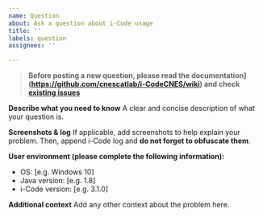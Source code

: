 ```yaml
---
name: Question
about: Ask a question about i-Code usage
title: ''
labels: question
assignees: ''

---
```


> **Before posting a new question, please read the documentation](https://github.com/cnescatlab/i-CodeCNES/wiki) and check [existing issues](https://github.com/cnescatlab/i-CodeCNES/issues)**

**Describe what you need to know**
A clear and concise description of what your question is.

**Screenshots & log**
If applicable, add screenshots to help explain your problem. Then, append i-Code log and **do not forget to obfuscate them**.

**User environment (please complete the following information):**
 - OS: [e.g. Windows 10]
 - Java version: [e.g. 1.8]
 - i-Code version: [e.g. 3.1.0]

**Additional context**
Add any other context about the problem here.
